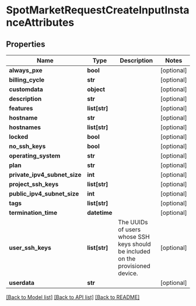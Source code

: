 # SpotMarketRequestCreateInputInstanceAttributes


## Properties
Name | Type | Description | Notes
------------ | ------------- | ------------- | -------------
**always_pxe** | **bool** |  | [optional] 
**billing_cycle** | **str** |  | [optional] 
**customdata** | **object** |  | [optional] 
**description** | **str** |  | [optional] 
**features** | **list[str]** |  | [optional] 
**hostname** | **str** |  | [optional] 
**hostnames** | **list[str]** |  | [optional] 
**locked** | **bool** |  | [optional] 
**no_ssh_keys** | **bool** |  | [optional] 
**operating_system** | **str** |  | [optional] 
**plan** | **str** |  | [optional] 
**private_ipv4_subnet_size** | **int** |  | [optional] 
**project_ssh_keys** | **list[str]** |  | [optional] 
**public_ipv4_subnet_size** | **int** |  | [optional] 
**tags** | **list[str]** |  | [optional] 
**termination_time** | **datetime** |  | [optional] 
**user_ssh_keys** | **list[str]** | The UUIDs of users whose SSH keys should be included on the provisioned device. | [optional] 
**userdata** | **str** |  | [optional] 

[[Back to Model list]](../README.md#documentation-for-models) [[Back to API list]](../README.md#documentation-for-api-endpoints) [[Back to README]](../README.md)


